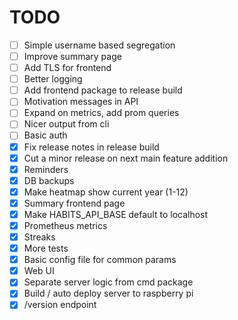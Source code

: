 # TODO
- [ ] Simple username based segregation
- [ ] Improve summary page
- [ ] Add TLS for frontend
- [ ] Better logging
- [ ] Add frontend package to release build
- [ ] Motivation messages in API
- [ ] Expand on metrics, add prom queries
- [ ] Nicer output from cli
- [ ] Basic auth
- [X] Fix release notes in release build
- [X] Cut a minor release on next main feature addition
- [X] Reminders
- [X] DB backups
- [X] Make heatmap show current year (1-12)
- [X] Summary frontend page
- [X] Make HABITS_API_BASE default to localhost
- [X] Prometheus metrics
- [X] Streaks
- [X] More tests
- [X] Basic config file for common params
- [X] Web UI
- [X] Separate server logic from cmd package
- [X] Build / auto deploy server to raspberry pi
- [X] /version endpoint
